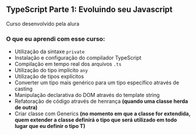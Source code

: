 ## TypeScript Parte 1: Evoluindo seu Javascript

Curso desenvolvido pela alura

### O que eu aprendi com esse curso:

- Utilização da sintaxe <code>private</code>
- Instalação e configuração do compilador TypeScript
- Compilação em tempo real dos arquivos <code>.ts</code>
- Utilização do tipo implícito <code>any</code>
- Utilização de tipos explícitos
- Converter um tipo mais genérico para um tipo específico através de casting
- Manipulação declarativa do DOM através do template string
- Refatoração de código através de henrança **(quando uma classe herda de outra)**
- Criar classe com Generics **(no momento em que a classe for extendida, quem extender a classe definirá o tipo que será utilizado em todo lugar que eu definir o tipo T)**
